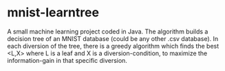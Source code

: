 # mnist-learntree
A small machine learning project coded in Java.
The algorithm builds a decision tree of an MNIST database (could be any other .csv database).
In each diversion of the tree, there is a greedy algorithm which finds the best <L,X> where L is a leaf and X is a diversion-condition,
to maximize the information-gain in that specific diversion.
